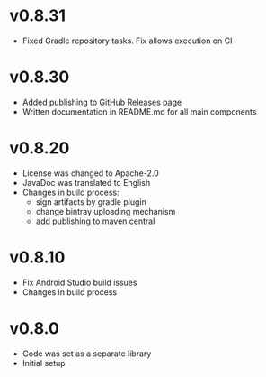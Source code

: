 # v0.8.31

- Fixed Gradle repository tasks. Fix allows execution on CI

# v0.8.30

- Added publishing to GitHub Releases page
- Written documentation in README.md for all main components

# v0.8.20

- License was changed to Apache-2.0
- JavaDoc was translated to English
- Changes in build process:
  - sign artifacts by gradle plugin
  - change bintray uploading mechanism
  - add publishing to maven central
  
# v0.8.10

- Fix Android Studio build issues
- Changes in build process

# v0.8.0

- Code was set as a separate library 
- Initial setup